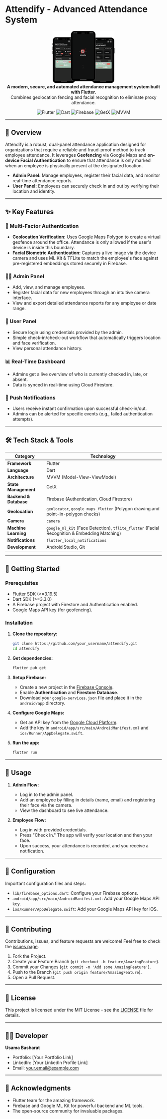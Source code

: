 # Attendify - Advanced Attendance System

<p align="center">
  <img src="https://github.com/DevUsama007/Attendify-Adnvance_attandance_system/blob/main/attendify.png" alt="Attendify Logo" width="200"/>
  <br>
  <strong>A modern, secure, and automated attendance management system built with Flutter.</strong>
  <br>
  Combines geolocation fencing and facial recognition to eliminate proxy attendance.
</p>

<p align="center">
  <img src="https://img.shields.io/badge/Flutter-3.19.5-blue?style=for-the-badge&logo=flutter" alt="Flutter"/>
  <img src="https://img.shields.io/badge/Dart-3.3.0-blue?style=for-the-badge&logo=dart" alt="Dart"/>
  <img src="https://img.shields.io/badge/Firebase-FFCA28?style=for-the-badge&logo=firebase&logoColor=black" alt="Firebase"/>
  <img src="https://img.shields.io/badge/GetX-State%20Management-green?style=for-the-badge" alt="GetX"/>
  <img src="https://img.shields.io/badge/MVVM-Architecture-orange?style=for-the-badge" alt="MVVM"/>
</p>

---

## 📖 Overview

Attendify is a robust, dual-panel attendance application designed for organizations that require a reliable and fraud-proof method to track employee attendance. It leverages **Geofencing** via Google Maps and **on-device Facial Authentication** to ensure that attendance is only marked when an employee is physically present at the designated location.

- **Admin Panel:** Manage employees, register their facial data, and monitor real-time attendance reports.
- **User Panel:** Employees can securely check in and out by verifying their location and identity.

---

## ✨ Key Features

### 🔐 Multi-Factor Authentication
- **Geolocation Verification:** Uses Google Maps Polygon to create a virtual geofence around the office. Attendance is only allowed if the user's device is inside this boundary.
- **Facial Biometric Authentication:** Captures a live image via the device camera and uses ML Kit & TFLite to match the employee's face against pre-registered embeddings stored securely in Firebase.

### 👨‍💻 Admin Panel
- Add, view, and manage employees.
- Register facial data for new employees through an intuitive camera interface.
- View and export detailed attendance reports for any employee or date range.

### 👤 User Panel
- Secure login using credentials provided by the admin.
- Simple check-in/check-out workflow that automatically triggers location and face verification.
- View personal attendance history.

### 📊 Real-Time Dashboard
- Admins get a live overview of who is currently checked in, late, or absent.
- Data is synced in real-time using Cloud Firestore.

### 🔔 Push Notifications
- Users receive instant confirmation upon successful check-in/out.
- Admins can be alerted for specific events (e.g., failed authentication attempts).

---

## 🛠️ Tech Stack & Tools

| Category          | Technology                                                                                             |
| ----------------- | ------------------------------------------------------------------------------------------------------ |
| **Framework**     | Flutter                                                                                                |
| **Language**      | Dart                                                                                                   |
| **Architecture**  | MVVM (Model-View-ViewModel)                                                                            |
| **State Management** | GetX                                                                                                 |
| **Backend & Database** | Firebase (Authentication, Cloud Firestore)                                                         |
| **Geolocation**   | `geolocator`, `google_maps_flutter` (Polygon drawing and point-in-polygon checks)                      |
| **Camera**        | `camera`                                                                                               |
| **Machine Learning** | `google_ml_kit` (Face Detection), `tflite_flutter` (Facial Recognition & Embedding Matching)         |
| **Notifications** | `flutter_local_notifications`                                                                          |
| **Development**   | Android Studio, Git                                                                                    |

---

## 🚀 Getting Started

### Prerequisites
- Flutter SDK (>=3.19.5)
- Dart SDK (>=3.3.0)
- A Firebase project with Firestore and Authentication enabled.
- Google Maps API key (for geofencing).

### Installation

1.  **Clone the repository:**
    ```bash
    git clone https://github.com/your_username/attendify.git
    cd attendify
    ```

2.  **Get dependencies:**
    ```bash
    flutter pub get
    ```

3.  **Setup Firebase:**
    - Create a new project in the [Firebase Console](https://console.firebase.google.com/).
    - Enable **Authentication** and **Firestore Database**.
    - Download your `google-services.json` file and place it in the `android/app` directory.

4.  **Configure Google Maps:**
    - Get an API key from the [Google Cloud Platform](https://cloud.google.com/).
    - Add the key in `android/app/src/main/AndroidManifest.xml` and `ios/Runner/AppDelegate.swift`.

5.  **Run the app:**
    ```bash
    flutter run
    ```

---

## 📱 Usage

1.  **Admin Flow:**
    - Log in to the admin panel.
    - Add an employee by filling in details (name, email) and registering their face via the camera.
    - View the dashboard to see live attendance.

2.  **Employee Flow:**
    - Log in with provided credentials.
    - Press "Check In." The app will verify your location and then your face.
    - Upon success, your attendance is recorded, and you receive a notification.

---

## 🔧 Configuration

Important configuration files and steps:
- `lib/firebase_options.dart`: Configure your Firebase options.
- `android/app/src/main/AndroidManifest.xml`: Add your Google Maps API key.
- `ios/Runner/AppDelegate.swift`: Add your Google Maps API key for iOS.

---

## 🤝 Contributing

Contributions, issues, and feature requests are welcome! Feel free to check the [issues page](https://github.com/your_username/attendify/issues).

1. Fork the Project.
2. Create your Feature Branch (`git checkout -b feature/AmazingFeature`).
3. Commit your Changes (`git commit -m 'Add some AmazingFeature'`).
4. Push to the Branch (`git push origin feature/AmazingFeature`).
5. Open a Pull Request.

---

## 📄 License

This project is licensed under the MIT License - see the [LICENSE](LICENSE) file for details.

---

## 👨‍💻 Developer

**Usama Basharat**

- Portfolio: [Your Portfolio Link]
- LinkedIn: [Your LinkedIn Profile Link]
- Email: your.email@example.com

---

## 🙏 Acknowledgments

- Flutter team for the amazing framework.
- Firebase and Google ML Kit for powerful backend and ML tools.
- The open-source community for invaluable packages.
